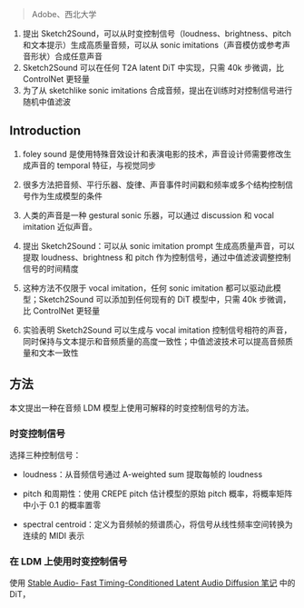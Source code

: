 > Adobe、西北大学
<!-- 翻译 & 理解 -->
<!-- Abstract—We present Sketch2Sound, a generative audio model capable
of creating high-quality sounds from a set of interpretable time-varying
control signals: loudness, brightness, and pitch, as well as text prompts.
Sketch2Sound can synthesize arbitrary sounds from sonic imitations
(i.e., a vocal imitation or a reference sound-shape). Sketch2Sound can
be implemented on top of any text-to-audio latent diffusion transformer
(DiT), and requires only 40k steps of fine-tuning and a single linear
layer per control, making it more lightweight than existing methods like
ControlNet. To synthesize from sketchlike sonic imitations, we propose
applying random median filters to the control signals during training,
allowing Sketch2Sound to be prompted using controls with flexible levels
of temporal specificity. We show that Sketch2Sound can synthesize sounds
that follow the gist of input controls from a vocal imitation while retaining
the adherence to an input text prompt and audio quality compared to
a text-only baseline. Sketch2Sound allows sound artists to create sounds
with the semantic flexibility of text prompts and the expressivity and
precision of a sonic gesture or vocal imitation. Sound examples are
available at https://hugofloresgarcia.art/sketch2sound/. -->
1. 提出 Sketch2Sound，可以从时变控制信号（loudness、brightness、pitch 和文本提示）生成高质量音频，可以从 sonic imitations（声音模仿或参考声音形状）合成任意声音
2. Sketch2Sound 可以在任何 T2A latent DiT 中实现，只需 40k 步微调，比 ControlNet 更轻量
3. 为了从 sketchlike sonic imitations 合成音频，提出在训练时对控制信号进行随机中值滤波

## Introduction
<!-- Sound design is the craft of storytelling through sonic composition.
Within sound design, Foley sound is a technique where special sound
effects are designed and performed in sync to a film during post-
production [1]. These sound scenes are typically performed by a
Foley artist on a stage equipped with abundant sound instruments
and other soundmaking materials1. Foley sound is a skilled and
gestural performance art: performing a sound scene with sound-
making objects and instruments (instead of arranging pre-recorded
samples post hoc) allows sound artists to create fluent and temporally
aligned sounds with a “human” (i.e., gestural) touch. Adding this
gestural touch to the resulting sound composition often results in a
sonic product of great aesthetic and production value. -->
1. foley sound 是使用特殊音效设计和表演电影的技术，声音设计师需要修改生成声音的 temporal 特征，与视觉同步
<!-- Recent research in generative modeling for sound has paved the
way for text-to-sound systems [2]–[4], where a user can create sound
samples from text descriptions of a sound (e.g., “explosion”). While
the text-to-sound paradigm can help a sound designer find sounds
more quickly (and, perhaps in the future, with a higher degree of
specificity), a sound designer still has to painstakingly modify the
temporal characteristics of the generated sound so that they can be
in sync with the visuals in the editing timeline. This is in opposition
to the natural way that Foley artists gesturally create sound effects
by physically performing with physical soundmaking objects. -->
<!-- To overcome the drawbacks of a purely text-to-audio interaction,
several works in the music domain sought to condition generative
models on audio [5], parallel instrument stems [6], melody [7], sound
event timestamps and frequency [8], or multiple structural control
signals like song structure and dynamics [9]. Notably, [10] condition
an audio VAE on control signals such as brightness and loudness,
though their experiments are limited to models trained on narrow
sound distributions (e.g., violin, darbouka, speech) and not a multi-
distribution text-to-audio model. For speech, [11] proposes a fully
interpretable and disentangled representation for speech generation
and editing, which allows for fine-grained control over the pitch,
loudness, and phonetic pronunciation of speech. -->
2. 很多方法把音频、平行乐器、旋律、声音事件时间戳和频率或多个结构控制信号作为生成模型的条件
<!-- The human voice is a gestural sonic instrument [12]: it allows us to
realize sounds without having to perform any symbolic abstraction
(i.e., putting a sound into words) beforehand. When humans com-
municate audio concepts to other people (rather than software), they
typically combine descriptive language and vocal imitation [13]–[15].
In doing so, one approximates the audio by mapping the pitch, timbre,
and temporal properties of the sound to those of the voice. This is a
more natural method than describing the evolution of pitch, timing,
and timbre via pure text descriptions [13]. -->
3. 人类的声音是一种 gestural sonic 乐器，可以通过 discussion 和 vocal imitation 近似声音。
<!-- We propose Sketch2Sound: a text-to-audio model that can
create high-quality sounds from sonic imitation prompts by
following interpretable, fine-grained time-varying control signals
that can be easily extracted from any audio signal at different
levels of temporal detail: loudness, brightness (spectral centroid)
and pitch. We expand upon previous work [16] by developing a
method capable of following the loudness, brightness and pitch of
a vocal imitation, with the option to drop any of the three controls.
Additionally, we propose a technique that varies the temporal detail
of the control signals used during training by applying median filters
of different window sizes to the control signals before using them
as input. This allows sound artists to specify the degree of temporal
precision to which a generative model should follow the specified
control signals, which improves sound quality in sounds that may be
too hard to perfectly imitate with one’s voice. -->
4. 提出 Sketch2Sound：可以从 sonic imitation prompt 生成高质量声音，可以提取 loudness、brightness 和 pitch 作为控制信号，通过中值滤波调整控制信号的时间精度
<!-- This method is not limited to just vocal imitation: any kind
of sonic imitation can be used to drive our proposed generative
model – we place the focus on vocal imitation due to people’s innate
ability to imitate sounds with our voices. Vocal imitations can always
be augmented through other sonic gestures like clapping, tapping,
playing instruments, etc. Sketch2Sound can be added to any existing
latent diffusion transformer (DiT) sound generation model with as
little as 40k fine-tuning steps. Unlike ControlNet methods [17], [18]
that require an extra trainable copy of the entire neural network
encoder, Sketch2Sound requires only a single linear layer per control. -->
5. 这种方法不仅限于 vocal imitation，任何 sonic imitation 都可以驱动此模型；Sketch2Sound 可以添加到任何现有的 DiT 模型中，只需 40k 步微调，比 ControlNet 更轻量
<!-- Our experiments show that Sketch2Sound can generate sounds that
closely follow the input control signals (loudness, spectral centroid,
and pitch/periodicity) from a vocal imitation while still achieving
a high degree of adherence to a text prompt and an audio quality
comparable to the text-only pre-trained model. We show that our
median filtering technique leads to improved audio quality and text
adherence when generating sounds from vocal imitations. We also
show that, during inference, a user can arbitrarily specify a degree
of temporal detail by choosing a median filter size, allowing them to
navigate the trade-off between strict adherence to the vocal imitations
and audio quality and text adherence. -->
6. 实验表明 Sketch2Sound 可以生成与 vocal imitation 控制信号相符的声音，同时保持与文本提示和音频质量的高度一致性；中值滤波技术可以提高音频质量和文本一致性
<!-- To the best of our knowledge, this is the first sound generation
model capable of following vocal imitations and text prompts by
conditioning on a set of holistic control signals suitable for generating
sound objects with fine-grained, gestural control of pitch, loudness,
and brightness. We believe Sketch2Sound will give sound artists a
more expressive, controllable, and gestural interaction for generating
sound-objects than existing text-to-audio and other conditional sound
generation systems. We highly encourage the reader to listen to our
expansive set of audio examples demonstrating Sketch2Sound. -->

## 方法
<!-- We propose a method for conditioning an audio latent diffusion
model on a set of interpretable, time-varying control signals that
are suitable for multiple tasks. These include: generating variations
of sounds, modifying existing sounds, and generating new sounds
expressively via (optionally text-prompted) sonic imitations. -->
本文提出一种在音频 LDM 模型上使用可解释的时变控制信号的方法。

<!-- Time-varying control signals for sound objects -->
### 时变控制信号
<!-- We choose the following three control signals to be used as
conditioning for Sketch2Sound: -->
选择三种控制信号：
<!-- Loudness: We extract the per-frame loudness of an audio signal
by performing an A-weighted sum across the frequency bins in
a magnitude spectrogram [11] and taking the RMS of the result. -->
+ loudness：从音频信号通过 A-weighted sum 提取每帧的 loudness
<!-- Pitch and Periodicity: We use the raw pitch probabilities of
the CREPE [19], [20] (“tiny” variant) pitch estimation model.
To avoid leaking timbral information in this signal, we zero out
all probabilities below 0.1 in the pitch probability matrix. -->
+ pitch 和周期性：使用 CREPE pitch 估计模型的原始 pitch 概率，将概率矩阵中小于 0.1 的概率置零
<!-- Spectral Centroid is defined as the center of mass of the
frequency spectrum for a given audio frame. Frames with a
higher spectral centroid will be perceived as having a brighter
timbre. To preprocess the centroid, we convert the signal from
linear frequency space (i.e., Hz) to a continuous MIDI-like
representation, scaled to roughly a (0,1) range by dividing the
input signal by 127 (note G9, roughly 12.5kHz), which we found
to stabilize the first steps of training. -->
+ spectral centroid：定义为音频帧的频谱质心，将信号从线性频率空间转换为连续的 MIDI 表示
<!-- Conditioning a latent audio DiT on time-varying control signals -->
### 在 LDM 上使用时变控制信号
<!-- We use a large pre-trained text-to-sound latent diffusion trans-
former (DiT), similar to the one described in [2], [21] (text-
conditioned only, no timing conditioning) and adapt it to generate
sounds conditioned on the time-varying control signals mentioned
above. The latent diffusion model for text-to-sound generation has
two parts: first, a variational autoencoder (VAE) compresses 48kHz
mono audio to a sequence of continuous vectors of dim 64 at a rate of
40Hz. Then, a transformer decoder-only model is trained to generate
new sequences of latents, which can be decoded into audio using the
VAE decoder. This text-to-audio DiT was pre-trained on a large mix
of proprietary, licensed sound effect datasets and publicly available
CC-licensed general audio datasets. Once the model is pre-trained,
we fine-tune it for 40k steps and adapt it to handle our time-varying
control signals as conditioning -->
使用 [Stable Audio- Fast Timing-Conditioned Latent Audio Diffusion 笔记](Stable%20Audio-%20Fast%20Timing-Conditioned%20Latent%20Audio%20Diffusion%20笔记.md) 中的 DiT，